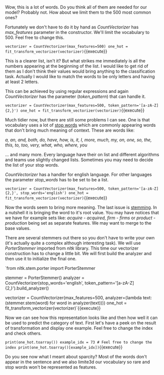 Wow, this is a lot of words. Do you think all of them are needed for our model? Probably not. How about we limit them to the 500 most common ones?

Fortunately we don't have to do it by hand as *CountVectorizer* has *max_features* parameter in the constructor. We'll limit the vocabulary to 500. Feel free to change this.

`vectorizer = CountVectorizer(max_features=500)
one_hot = fit_transform_vectorizer(vectorizer)`{{execute}}

This is a clearer list, isn't it? But what strikes me immediately is all the numbers appearing at the beginning of the list. I would like to get rid of them as I don't think their values would bring anything to the classification task. Actually I would like to match the words to be only letters and having at least 2 letters.

This can be achieved by using regular expressions and again *CountVectorizer* has the parameter (*token_pattern*) that can handle it.

`vectorizer = CountVectorizer(max_features=500, token_pattern='[a-zA-Z]{2,}')
one_hot = fit_transform_vectorizer(vectorizer)`{{execute}}

Much tidier now, but there are still some problems I can see. One is that vocabulary uses a lot of [stop words](https://en.wikipedia.org/wiki/Stop_words) which are commonly appearing words that don't bring much meaning of context. These are words like:

*a, an, and, both, do, have, how, is, it, I, more, much, my, on, one, so, the, this, to, too, very, what, who, where, you*

... and many more. Every language have their on list and different algorithms and teams use slightly changed lists. Sometimes you may need to decide the list of your stop words.

*CountVectorizer* has a handler for english language. For other languages the parameter *stop_words* has to be set to be a list.

`vectorizer = CountVectorizer(max_features=500, token_pattern='[a-zA-Z]{2,}', stop_words='english')
one_hot = fit_transform_vectorizer(vectorizer)`{{execute}}

Now the words seem to bring more meaning. The last issue is [stemming](https://en.wikipedia.org/wiki/Stemming). In a nutshell it is bringing the word to it's root value. You may have notices that we have for example sets like: *acquire - acquired, firm - firms* or *product - production* being set as separate features. We may want to merge to the base values.

There are several stemmers out there so you don't have to write your own (it's actually quite a complex although interesting task). We will use *PorterStemmer* imported from *nltk* library. This time our vectorizer construction has to change a little bit. We will first build the analyzer and then use it to initialize the final one.

`from nltk.stem.porter import PorterStemmer

stemmer = PorterStemmer()
analyzer = CountVectorizer(stop_words='english', token_pattern='[a-zA-Z]{2,}').build_analyzer()

vectorizer = CountVectorizer(max_features=500, analyzer=(lambda text: (stemmer.stem(word) for word in analyzer(text))))
one_hot = fit_transform_vectorizer(vectorizer)`{{execute}}

Now we can see how this representation looks like and then how well it can be used to predict the category of text. First let's have a peek on the result of transformation and display one example. Feel free to change the index and check others.

`print(one_hot.toarray())
example_idx = 73 # Feel free to change the index
print(one_hot.toarray()[example_idx])`{{execute}}

Do you see now what I meant about sparcity? Most of the words don't appear in the sentence and we also limite3d our vocabulary so rare and stop words won't be represented as features.
